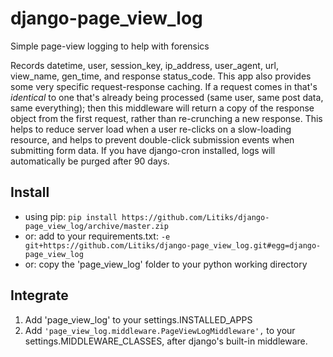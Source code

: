 # django-page_view_log
Simple page-view logging to help with forensics

Records datetime, user, session_key, ip_address, user_agent, url, view_name, gen_time, and response status_code.
This app also provides some very specific request-response caching. If a request comes in that's *identical* to one that's already being processed (same user, same post data, same everything); then this middleware will return a copy of the response object from the first request, rather than re-crunching a new response. This helps to reduce server load when a user re-clicks on a slow-loading resource, and helps to prevent double-click submission events when submitting form data.
If you have django-cron installed, logs will automatically be purged after 90 days.


Install
-------

- using pip: `pip install https://github.com/Litiks/django-page_view_log/archive/master.zip`
- or: add to your requirements.txt: `-e git+https://github.com/Litiks/django-page_view_log.git#egg=django-page_view_log`
- or: copy the 'page_view_log' folder to your python working directory


Integrate
---------

1. Add 'page_view_log' to your settings.INSTALLED_APPS
2. Add `'page_view_log.middleware.PageViewLogMiddleware',` to your settings.MIDDLEWARE_CLASSES, after django's built-in middleware.


